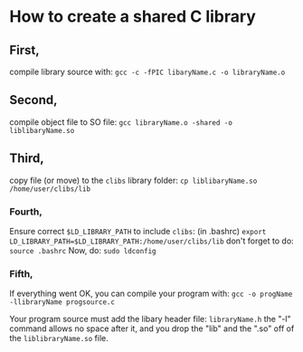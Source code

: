# How to create a shared C library

## First,
compile library source with:
`gcc -c -fPIC libaryName.c -o libraryName.o`

## Second,
compile object file to SO file:
`gcc libraryName.o -shared -o liblibaryName.so`

## Third,
copy file (or move) to the `clibs` library folder:
`cp liblibaryName.so /home/user/clibs/lib`

### Fourth,
Ensure correct `$LD_LIBRARY_PATH` to include `clibs`:
(in .bashrc)
`export LD_LIBRARY_PATH=$LD_LIBRARY_PATH:/home/user/clibs/lib`
don't forget to do: `source .bashrc`
Now, do: `sudo ldconfig`

### Fifth,
If everything went OK, you can compile your program with:
`gcc -o progName -llibraryName progsource.c`

Your program source must add the libary header file: `libraryName.h`
the "-l" command allows no space after it, and you drop the "lib" and the ".so"
off of the `liblibraryName.so` file.
